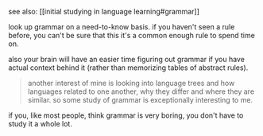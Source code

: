 see also: [[initial studying in language learning#grammar]]

look up grammar on a need-to-know basis. if you haven't seen a rule before, you can't be sure that this it's a common enough rule to spend time on.

also your brain will have an easier time figuring out grammar if you have actual context behind it (rather than memorizing tables of abstract rules).

> another interest of mine is looking into language trees and how languages related to one another, why they differ and where they are similar. so some study of grammar is exceptionally interesting to me.

if you, like most people, think grammar is very boring, you don't have to study it a whole lot.
